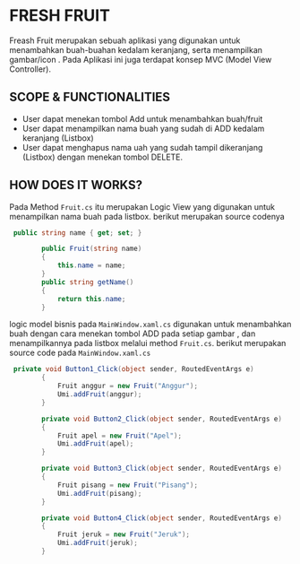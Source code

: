 ﻿# FRESH FRUIT
Freash Fruit merupakan sebuah aplikasi yang digunakan untuk menambahkan buah-buahan kedalam keranjang, serta menampilkan gambar/icon .
Pada Aplikasi ini juga terdapat konsep MVC (Model View Controller).

## SCOPE & FUNCTIONALITIES
- User dapat menekan tombol Add untuk menambahkan buah/fruit
- User dapat menampilkan nama buah yang sudah di ADD kedalam keranjang (Listbox)
- User dapat menghapus nama uah yang sudah tampil dikeranjang (Listbox) dengan menekan tombol DELETE.

## HOW DOES IT WORKS?
Pada Method `Fruit.cs` itu merupakan Logic View yang digunakan untuk menampilkan nama buah pada listbox. berikut merupakan source codenya
``` csharp
 public string name { get; set; }

        public Fruit(string name)
        {
            this.name = name;
        }
        public string getName()
        {
            return this.name;
        }
``` 
logic model bisnis pada `MainWindow.xaml.cs` digunakan untuk menambahkan buah dengan cara menekan tombol ADD pada setiap gambar , dan menampilkannya pada listbox melalui method `Fruit.cs`.
berikut merupakan source code pada `MainWindow.xaml.cs`
``` csharp
 private void Button1_Click(object sender, RoutedEventArgs e)
        {
            Fruit anggur = new Fruit("Anggur");
            Umi.addFruit(anggur);
        }

        private void Button2_Click(object sender, RoutedEventArgs e)
        {
            Fruit apel = new Fruit("Apel");
            Umi.addFruit(apel);
        }

        private void Button3_Click(object sender, RoutedEventArgs e)
        {
            Fruit pisang = new Fruit("Pisang");
            Umi.addFruit(pisang);
        }

        private void Button4_Click(object sender, RoutedEventArgs e)
        {
            Fruit jeruk = new Fruit("Jeruk");
            Umi.addFruit(jeruk);
        }
```
